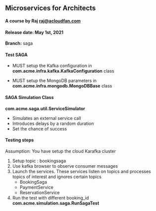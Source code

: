 ## Microservices for Architects
#### A course by Raj   raj@acloudfan.com
#### Release date: May 1st, 2021

**Branch:** saga

#### Test SAGA
* MUST setup the Kafka configuration in 
**com.acme.infra.kafka.KafkaConfiguration** class

* MUST setup the MongoDB parameters in
**com.acme.infra.mongodb.MongoDBBase** class

#### SAGA Simulation Class
**com.acme.saga.util.ServiceSimulator**
* Simulates an external service call
* Introduces delays by a random duration
* Set the chance of success 

#### Testing steps
Assumption: You have setup the cloud Karafka cluster
1. Setup topic : bookingsaga
2. Use kafka browser to observe consumer messages
3. Launch the services. These services listen on topics and processes topics of interest and ignores certain topics
   - BookingSaga
   - PaymentService
   - ReservationService
4. Run the test with different booking_id
   **com.acme.simulation.saga.RunSagaTest**


